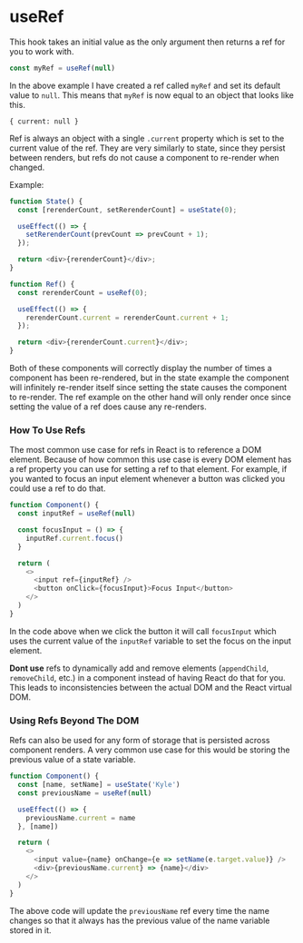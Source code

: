 # useRef

This hook takes an initial value as the only argument then returns a ref for you to work with.

```javascript
const myRef = useRef(null)
```

 In the above example I have created a ref called `myRef` and set its default value to `null`. This means that `myRef` is now equal to an object that looks like this.

```text
{ current: null }
```

  Ref is always an object with a single `.current` property which is set to the current value of the ref. They are very similarly to state, since they persist between renders, but refs do not cause a component to re-render when changed.

Example: 

```javascript
function State() {
  const [rerenderCount, setRerenderCount] = useState(0);

  useEffect(() => {
    setRerenderCount(prevCount => prevCount + 1);
  });

  return <div>{rerenderCount}</div>;
}
```

```javascript
function Ref() {
  const rerenderCount = useRef(0);

  useEffect(() => {
    rerenderCount.current = rerenderCount.current + 1;
  });

  return <div>{rerenderCount.current}</div>;
}
```

Both of these components will correctly display the number of times a component has been re-rendered, but in the state example the component will infinitely re-render itself since setting the state causes the component to re-render. The ref example on the other hand will only render once since setting the value of a ref does cause any re-renders.

### How To Use Refs <a id="how-to-use-refs"></a>

The most common use case for refs in React is to reference a DOM element. Because of how common this use case is every DOM element has a ref property you can use for setting a ref to that element. For example, if you wanted to focus an input element whenever a button was clicked you could use a ref to do that.

```javascript
function Component() {
  const inputRef = useRef(null)

  const focusInput = () => {
    inputRef.current.focus()
  }

  return (
    <>
      <input ref={inputRef} />
      <button onClick={focusInput}>Focus Input</button>
    </>
  )
}
```

In the code above when we click the button it will call `focusInput` which uses the current value of the `inputRef` variable to set the focus on the input element.

**Dont use** refs to dynamically add and remove elements \(`appendChild`, `removeChild`, etc.\) in a component instead of having React do that for you. This leads to inconsistencies between the actual DOM and the React virtual DOM.

### Using Refs Beyond The DOM <a id="using-refs-beyond-the-dom"></a>

Refs can also be used for any form of storage that is persisted across component renders. A very common use case for this would be storing the previous value of a state variable.

```javascript
function Component() {
  const [name, setName] = useState('Kyle')
  const previousName = useRef(null)

  useEffect(() => {
    previousName.current = name
  }, [name])

  return (
    <>
      <input value={name} onChange={e => setName(e.target.value)} />
      <div>{previousName.current} => {name}</div>
    </>
  )
}
```

 The above code will update the `previousName` ref every time the name changes so that it always has the previous value of the name variable stored in it.

